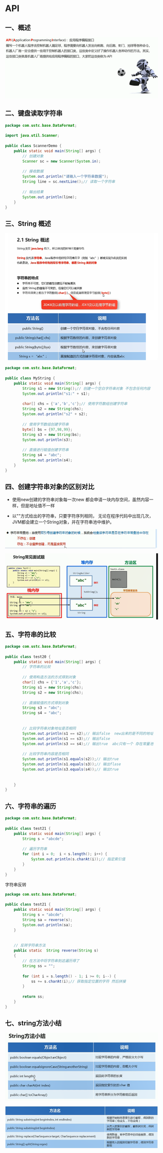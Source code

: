 # API

## 一、概述

![图 1](../images/c19029eac855207bd6489036da8ffda36f338cbb185c09a2b26e8e89a9ee4b7f.png)  

## 二、键盘读取字符串

```java
package com.ustc.base.DataFormat;

import java.util.Scanner;

public class ScannerDemo {
    public static void main(String[] args) {
        // 创建对象
        Scanner sc = new Scanner(System.in);

        // 接收数据
        System.out.println("请输入一个字符串数据");
        String line = sc.nextLine();// 读取一个字符串

        // 输出结果
        System.out.println(line);
    }
}

```

## 三、String 概述

![图 8](../images/a94dfd225a846df0e856feb76fd592eb20ccf248d812c7befcb5b283799d27e1.png)  


```java
package com.ustc.base.DataFormat;

public class MyString {
    public static void main(String[] args) {
        String s1 = new String();// 创建一个空白字符串对象 不包含任何内容
        System.out.println("s1:" + s1);

        char[] chs = {'a','b','c'};// 使用字符数组创建字符串
        String s2 = new String(chs);
        System.out.println("s2" + s2);

        // 使用字节数组创建字符串
        byte[] bs = {97,98,99};
        String s3 = new String(bs);
        System.out.println(s3);

        // 直接进行赋值创建字符串
        String s4 = "abc";
        System.out.println(s4);
    }
}


```

## 四、创建字符串对象的区别对比

* 使用new创建的字符串对象每一次new 都会申请一块内存空间，虽然内容一样，但是地址值不一样

* 以""方式给出的字符串，只要字符序列相同， 无论在程序代码中出现几次，JVM都会建立一个String对象，并在字符串池中维护。

![图 4](../images/c12632b81da7a6bcc31a4aabdab6e015cc0f3388445b1a80ecf3dacc4ae319ac.png)  


![图 5](../images/887f3affc7b4de7620a0d7414160969114c7848bef2af983b01226f9948f9002.png)  


## 五、字符串的比较

```java
package com.ustc.base.DataFormat;

public class test20 {
    public static void main(String[] args) {
        // 字符串的比较

        // 使用构造方法的方式得到对象
        char[] chs = {'1','a','c'};
        String s1 = new String(chs);
        String s2 = new String(chs);

        // 直接赋值的方式得到对象
        String s3 = "abc";
        String s4 = "abc";


        // 比较字符串对象地址是否相同
        System.out.println(s1 == s2);// 输出false  new出来的是不同的地址
        System.out.println(s1 == s3);// 输出false
        System.out.println(s3 == s4);// 输出true  abc只有一个 存在常量池

        // 比较字符串内容是否相同
        System.out.println(s1.equals(s2));// 输出true
        System.out.println(s1.equals(s3));// 输出flase
        System.out.println(s3.equals(s4));// 输出true


    }
}


```

## 六、字符串的遍历

```java
package com.ustc.base.DataFormat;

public class test21 {
    public static void main(String[] args) {
        String s = "abcde";

        // 遍历字符串
        for (int i = 0;  i < s.length(); i++) {
            System.out.println(s.charAt(i));// 指定索引值
        }
    }
}


```


字符串反转

```java
package com.ustc.base.DataFormat;

public class test21 {
    public static void main(String[] args) {
        String s = "abcde";
        String sa = reverse(s);
        System.out.println(sa);
    }


    // 反转字符串方法
    public static  String reverse(String s)
    {
        // 在方法中将字符串到这遍历得了
        String ss = "";

        for (int i = s.length() - 1; i >= 0; i--) {
            ss += s.charAt(i);// 获取指定位置的字符 然后拼接
        }

        return ss;
    }
}

```


## 七、string方法小结

![图 6](../images/26e74c90b6fd822b12514ae5774ff77c6c72cd5382555f32ced22c62e2919026.png)  


![图 7](../images/33833e439615af4d34943648ac63a7137935ec5d4b60102ca19a39bb8d5b9158.png)  

